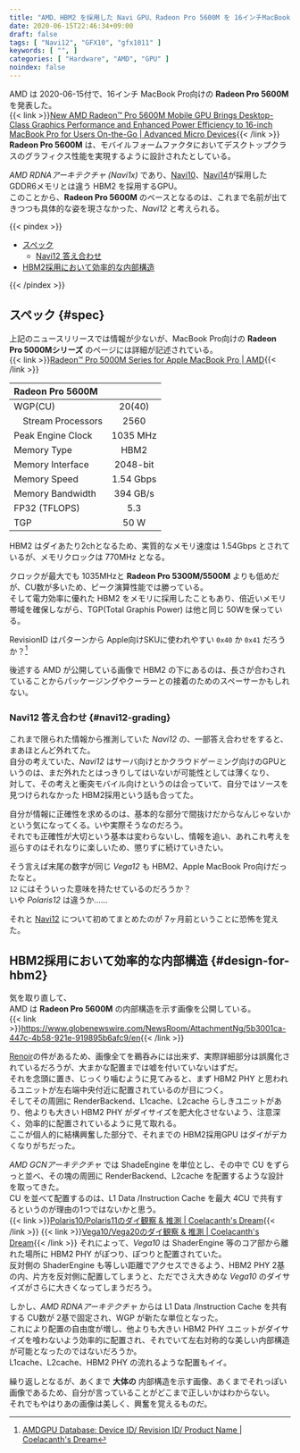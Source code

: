 ```yaml
---
title: "AMD、HBM2 を採用した Navi GPU、Radeon Pro 5600M を 16インチMacBook Pro向けに発表"
date: 2020-06-15T22:46:34+09:00
draft: false
tags: [ "Navi12", "GFX10", "gfx1011" ]
keywords: [ "", ]
categories: [ "Hardware", "AMD", "GPU" ]
noindex: false
---
```


AMD は 2020-06-15付で、16インチ MacBook Pro向けの **Radeon Pro 5600M** を発表した。  
{{< link >}}[New AMD Radeon™ Pro 5600M Mobile GPU Brings Desktop-Class Graphics Performance and Enhanced Power Efficiency to 16-inch MacBook Pro for Users On-the-Go | Advanced Micro Devices](https://ir.amd.com/news-releases/news-release-details/new-amd-radeontm-pro-5600m-mobile-gpu-brings-desktop-class){{< /link >}}
**Radeon Pro 5600M** は、モバイルフォームファクタにおいてデスクトップクラスのグラフィクス性能を実現するように設計されたとしている。  

*AMD RDNAアーキテクチャ (Navi1x)* であり、[Navi10](/tags/navi10)、[Navi14](/tags/navi14)が採用した GDDR6メモリとは違う HBM2 を採用するGPU。  
このことから、**Radeon Pro 5600M** のベースとなるのは、これまで名前が出てきつつも具体的な姿を現さなかった、*Navi12* と考えられる。  

{{< pindex >}}

 * [スペック](#spec)
   * [Navi12 答え合わせ](#navi12-grading)
 * [HBM2採用において効率的な内部構造](#design-for-hbm2)

{{< /pindex >}}

## スペック {#spec}
上記のニュースリリースでは情報が少ないが、MacBook Pro向けの **Radeon Pro 5000Mシリーズ** のページには詳細が記述されている。  
{{< link >}}[Radeon™ Pro 5000M Series for Apple MacBook Pro | AMD](https://www.amd.com/en/graphics/radeon-apple-5000m-series){{< /link >}}

| Radeon Pro 5600M | |
| :--- | :---: |
| WGP(CU) | 20(40) |
| &emsp;Stream Processors | 2560 |
| Peak Engine Clock | 1035 MHz |
| Memory Type | HBM2 |
| Memory Interface | 2048-bit |
| Memory Speed | 1.54 Gbps |
| Memory Bandwidth | 394 GB/s |
| FP32 (TFLOPS) | 5.3 |
| TGP | 50 W |

HBM2 はダイあたり2chとなるため、実質的なメモリ速度は 1.54Gbps とされているが、メモリクロックは 770MHz となる。  

クロックが最大でも 1035MHzと **Radeon Pro 5300M/5500M** よりも低めだが、CU数が多いため、ピーク演算性能では勝っている。  
そして電力効率に優れた HBM2 をメモリに採用したこともあり、倍近いメモリ帯域を確保しながら、TGP(Total Graphis Power) は他と同じ 50Wを保っている。  

RevisionID はパターンから Apple向けSKUに使われやすい `0x40` か `0x41` だろうか？[^1]  

[^1]: [AMDGPU Database: Device ID/ Revision ID/ Product Name | Coelacanth's Dream](/posts/2019/12/30/did-rid-product-matome-p2/#navi12-gfx1011)

後述する AMD が公開している画像で HBM2 の下にあるのは、長さが合わされていることからパッケージングやクーラーとの接着のためのスペーサーかもしれない。  

### Navi12 答え合わせ {#navi12-grading}
これまで限られた情報から推測していた *Navi12* の、一部答え合わせをすると、まあほとんど外れてた。  
自分の考えていた、*Navi12* はサーバ向けとかクラウドゲーミング向けのGPUというのは、まだ外れたとはっきりしてはいないが可能性としては薄くなり、  
対して、その考えと衝突モバイル向けというのは合っていて、自分ではソースを見つけられなかった HBM2採用という話も合ってた。  

自分が情報に正確性を求めるのは、基本的な部分で間抜けだからなんじゃないかという気になってくる。いや実際そうなのだろう。  
それでも正確性が大切という基本は変わらないし、情報を追い、あれこれ考えを巡らすのはそれなりに楽しいため、懲りずに続けていきたい。  

そう言えば末尾の数字が同じ *Vega12* も HBM2、Apple MacBook Pro向けだったなと。  
`12` にはそういった意味を持たせているのだろうか？  
いや *Polaris12* は違うか……  

それと [Navi12](/tags/navi12) について初めてまとめたのが 7ヶ月前ということに恐怖を覚えた。  

## HBM2採用において効率的な内部構造 {#design-for-hbm2}
気を取り直して、  
AMD は **Radeon Pro 5600M** の内部構造を示す画像を公開している。  
{{< link >}}<https://www.globenewswire.com/NewsRoom/AttachmentNg/5b3001ca-447c-4b58-921e-919895b6afc9/en>{{< /link >}}

[Renoir](/tags/renoir)の件があるため、画像全てを鵜呑みには出来ず、実際詳細部分は誤魔化されているだろうが、大まかな配置までは嘘を付いていないはずだ。  
それを念頭に置き、じっくり噛むように見てみると、まず HBM2 PHY と思われるユニットが左右端中央付近に配置されているのが目につく。  
そしてその周囲に RenderBackend、L1cache、L2cache らしきユニットがあり、他よりも大きい HBM2 PHY がダイサイズを肥大化させないよう、注意深く、効率的に配置されているように見て取れる。  
ここが個人的に結構興奮した部分で、それまでの HBM2採用GPU はダイがデカくなりがちだった。  

*AMD GCNアーキテクチャ* では ShadeEngine を単位とし、その中で CU をずらっと並べ、その塊の周囲に RenderBackend、L2cache を配置するような設計を取ってきた。  
CU を並べて配置するのは、L1 Data /Instruction Cache を最大 4CU で共有するというのが理由の1つではないかと思う。  
{{< link >}}[Polaris10/Polaris11のダイ観察 & 推測 | Coelacanth's Dream](/posts/2020/03/30/polaris10-polaris11-dieshot-guess/){{< /link >}}
{{< link >}}[Vega10/Vega20のダイ観察 & 推測 | Coelacanth's Dream](/posts/2020/03/24/vega10-vega20-dieshot-guess/){{< /link >}}
それによって、*Vega10* は ShaderEngine 等のコア部から離れた場所に HBM2 PHY がぽつり、ぽつりと配置されていた。  
反対側の ShaderEngine も等しい距離でアクセスできるよう、HBM2 PHY 2基の内、片方を反対側に配置してしまうと、ただでさえ大きめな *Vega10* のダイサイズがさらに大きくなってしまうだろう。  

しかし、*AMD RDNAアーキテクチャ* からは L1 Data /Instruction Cache を共有する CU数が 2基で固定され、WGP が新たな単位となった。  
これにより配置の自由度が増し、他よりも大きい HBM2 PHY ユニットがダイサイズを喰わないよう効率的に配置され、それでいて左右対称的な美しい内部構造が可能となったのではないだろうか。  
L1cache、L2cache、HBM2 PHY の流れるような配置もイイ。  

繰り返しとなるが、あくまで **大体の** 内部構造を示す画像、あくまでそれっぽい画像であるため、自分が言っていることがどこまで正しいかはわからない。  
それでもやはりあの画像は美しく、興奮を覚えるものだ。  
